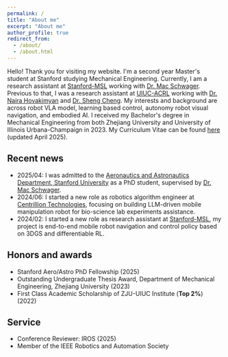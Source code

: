 ```yaml
---
permalink: /
title: "About me"
excerpt: "About me"
author_profile: true
redirect_from: 
  - /about/
  - /about.html
---
```

Hello! Thank you for visiting my website. I'm a second year Master's student at Stanford studying Mechanical Engineering. Currently, I am a research assistant at [Stanford-MSL](https://msl.stanford.edu/) working with [Dr. Mac Schwager](https://web.stanford.edu/~schwager/). Previous to that, I was a research assistant at [UIUC-ACRL](https://naira.mechse.illinois.edu/) working with [Dr. Naira Hovakimyan](https://mechse.illinois.edu/people/profile/nhovakim) and [Dr. Sheng Cheng](https://sheng-cheng.github.io/). My interests and background are across robot VLA model, learning based control, autonomy robot visual navigation, and embodied AI. I received my Bachelor's degree in Mechanical Engineering from both Zhejiang University and University of Illinois Urbana-Champaign in 2023. My Curriculum Vitae can be found [here](https://drive.google.com/file/d/1C-ZETuKIvS6ye5YMMFgNfAMDpLOJPr2Y/view?usp=sharing) (updated April 2025).

Recent news
------

* 2025/04: I was admitted to the [Aeronautics and Astronautics Department, Stanford University](https://aa.stanford.edu) as a PhD student, supervised by [Dr. Mac Schwager](https://web.stanford.edu/~schwager/).
* 2024/06: I started a new role as robotics algorithm engineer at [Centrillion Technologies](https://www.centrilliontech.com/), focusing on building LLM-driven mobile manipulation robot for bio-science lab experiments assistance.  
* 2024/02: I started a new role as research assistant at [Stanford-MSL](https://msl.stanford.edu/), my project is end-to-end mobile robot navigation and control policy based on 3DGS and differentiable RL.

<!-- * 2023/10: I present my RA-L paper on [IROS 2023](https://ieee-iros.org/), my poster can be found [here](https://drive.google.com/file/d/1kgR-Wkw_1a_R67KK-74c22X9KeGUi6sc/view?usp=drive_link), with some event photos [photo1](https://drive.google.com/file/d/1ewSDxctsEqfInZprZgRUn82ginDMWBJq/view?usp=drive_link) [photo2](https://drive.google.com/file/d/1Xq9Uasjo0LTI3LR7Ays0lBjOwlJr5lix/view?usp=drive_link)
* 2023/09: I started my Master of Science in Mechanical Engineering at Stanford University
* 2023/06: I joined [Unitree Robotics](https://m.unitree.com/) as an intern robotics control enginer, focusing on quadrupedal robot deep reinforcement learning control and locomotion.
* 2023/06: I graduated from Zhejiang University, with a Bachelor of Enginineering in Mechanical Engineering.
* 2023/06: I graduated from University of Illinois Urbana-Champaign, with a Bachelor of Science in Mechanical Engineering.
* 2023/04: Our new paper on fast UAV trajectory planning via simultaneous spatial and temporal assignments has been accepted by IEEE RA-L! The preprint is available on [arxiv](https://arxiv.org/abs/2211.15902). -->

Honors and awards
------

* Stanford Aero/Astro PhD Fellowship (2025)
* Outstanding Undergraduate Thesis Award, Department of Mechanical Engineering, Zhejiang University (2023) 
* First Class Academic Scholarship of ZJU-UIUC Institute (**Top 2%**) (2022)

<!-- * Dean's List of UIUC (2022) -->

Service
------
<!-- * Journal Reviewer: IEEE Transactions on Control Systems Technology, Automatica, Journal of Guidance, Control, and Dynamics, IEEE Control Systems Letters, IEEE Transactions on Aerospace and Electronic Systems, IEEE Transactions on Industrial Informatics -->
* Conference Reviewer: IROS (2025)
* Member of the IEEE Robotics and Automation Society
